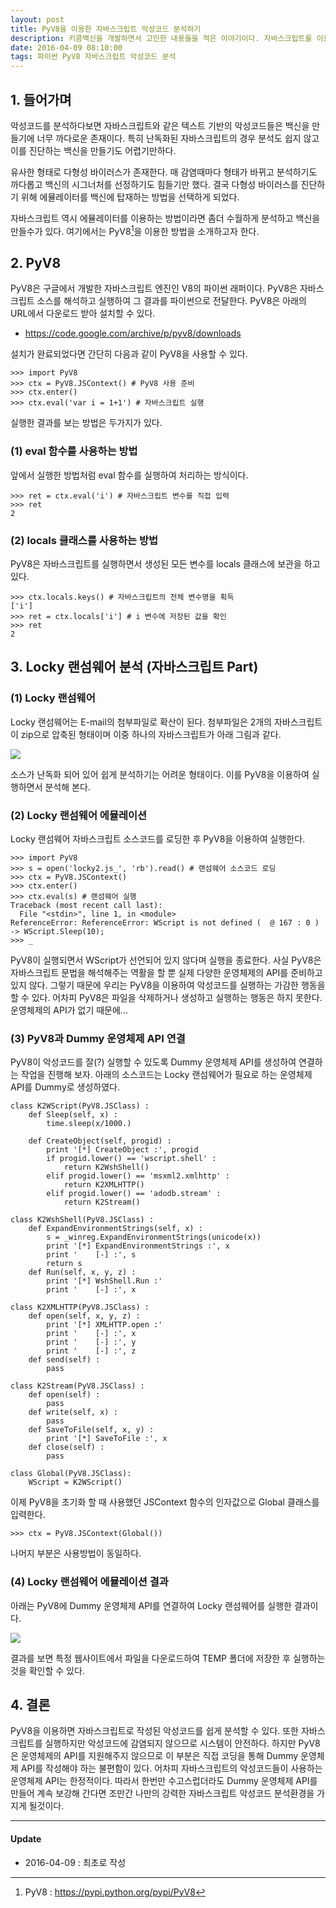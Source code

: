 ```yaml
---
layout: post
title: PyV8을 이용한 자바스크립트 악성코드 분석하기
description: 키콤백신을 개발하면서 고민한 내용들을 적은 이야기이다. 자바스크립트를 이용한 악성코드는 난독화등으로 인해 분석하기도 힘들고 진단용 백신을 만들기도 어렵다. 여기에서는 간단하게 PyV8을 이용한 방법을 소개한다.
date: 2016-04-09 08:10:00 
tags: 파이썬 PyV8 자바스크립트 악성코드 분석
---
```



## 1. 들어가며

악성코드를 분석하다보면 자바스크립트와 같은 텍스트 기반의 악성코드들은 백신을 만들기에 너무 까다로운 존재이다. 특히 난독화된 자바스크립트의 경우 분석도 쉽지 않고 이를 진단하는 백신을 만들기도 어렵기만하다. 

유사한 형태로 다형성 바이러스가 존재한다. 매 감염때마다 형태가 바뀌고 분석하기도 까다롭고 백신의 시그너처를 선정하기도 힘들기만 했다. 결국 다형성 바이러스를 진단하기 위해 에뮬레이터를 백신에 탑재하는 방법을 선택하게 되었다.

자바스크립트 역시 에뮬레이터를 이용하는 방법이라면 좀더 수월하게 분석하고 백신을 만들수가 있다. 여기에서는 PyV8[^1]을 이용한 방법을 소개하고자 한다. 

## 2. PyV8

PyV8은 구글에서 개발한 자바스크립트 엔진인 V8의 파이썬 래퍼이다. PyV8은 자바스크립트 소스를 해석하고 실행하여 그 결과를 파이썬으로 전달한다. PyV8은 아래의 URL에서 다운로드 받아 설치할 수 있다.

* https://code.google.com/archive/p/pyv8/downloads

설치가 완료되었다면 간단히 다음과 같이 PyV8을 사용할 수 있다.

```
>>> import PyV8
>>> ctx = PyV8.JSContext() # PyV8 사용 준비
>>> ctx.enter()
>>> ctx.eval('var i = 1+1') # 자바스크립트 실행
```

실행한 결과를 보는 방법은 두가지가 있다.

### (1) eval 함수를 사용하는 방법

앞에서 실행한 방법처럼 eval 함수를 실행하여 처리하는 방식이다.

```
>>> ret = ctx.eval('i') # 자바스크립트 변수를 직접 입력
>>> ret
2
```

### (2) locals 클래스를 사용하는 방법

PyV8은 자바스크립트를 실행하면서 생성된 모든 변수를 locals 클래스에 보관을 하고 있다. 

```
>>> ctx.locals.keys() # 자바스크립트의 전체 변수명을 획득 
['i']
>>> ret = ctx.locals['i'] # i 변수에 저장된 값을 확인
>>> ret
2
```


## 3. Locky 랜섬웨어 분석 (자바스크립트 Part)

### (1) Locky 랜섬웨어

Locky 랜섬웨어는 E-mail의 첨부파일로 확산이 된다. 첨부파일은  2개의 자바스크립트이 zip으로 압축된 형태이며 이중 하나의 자바스크립트가 아래 그림과 같다.

![](/images/2016/pyv8/locky.png) 

소스가 난독화 되어 있어 쉽게 분석하기는 어려운 형태이다. 이를 PyV8을 이용하여 실행하면서 분석해 본다.

### (2) Locky 랜섬웨어 에뮬레이션

Locky 랜섬웨어 자바스크립트 소스코드를 로딩한 후 PyV8을 이용하여 실행한다. 

```
>>> import PyV8
>>> s = open('locky2.js_', 'rb').read() # 랜섬웨어 소스코드 로딩
>>> ctx = PyV8.JSContext()
>>> ctx.enter()
>>> ctx.eval(s) # 랜섬웨어 실행
Traceback (most recent call last):
  File "<stdin>", line 1, in <module>
ReferenceError: ReferenceError: WScript is not defined (  @ 167 : 0 )
-> WScript.Sleep(10);
>>> _
```

PyV8이 실행되면서 WScript가 선언되어 있지 않다며 실행을 종료한다. 사실 PyV8은 자바스크립트 문법을 해석해주는 역활을 할 뿐 실제 다양한 운영체제의 API를 준비하고 있지 않다. 그렇기 때문에 우리는 PyV8을 이용하여 악성코드를 실행하는 가감한 행동을 할 수 있다. 어차피 PyV8은 파일을 삭제하거나 생성하고 실행하는 행동은 하지 못한다. 운영체제의 API가 없기 때문에... 

### (3) PyV8과 Dummy 운영체제 API 연결

PyV8이 악성코드를 잘(?) 실행할 수 있도록 Dummy 운영체제 API를 생성하여 연결하는 작업을 진행해 보자. 아래의 소스코드는 Locky 랜섬웨어가 필요로 하는 운영체제 API를 Dummy로 생성하였다.

```
class K2WScript(PyV8.JSClass) :
    def Sleep(self, x) :
        time.sleep(x/1000.)
        
    def CreateObject(self, progid) :
        print '[*] CreateObject :', progid
        if progid.lower() == 'wscript.shell' :
            return K2WshShell()
        elif progid.lower() == 'msxml2.xmlhttp' :
            return K2XMLHTTP()
        elif progid.lower() == 'adodb.stream' :
            return K2Stream()
            
class K2WshShell(PyV8.JSClass) : 
    def ExpandEnvironmentStrings(self, x) :
        s = _winreg.ExpandEnvironmentStrings(unicode(x))
        print '[*] ExpandEnvironmentStrings :', x
        print '    [-] :', s
        return s
    def Run(self, x, y, z) :
        print '[*] WshShell.Run :'
        print '    [-] :', x  
        
class K2XMLHTTP(PyV8.JSClass) : 
    def open(self, x, y, z) :
        print '[*] XMLHTTP.open :'
        print '    [-] :', x  
        print '    [-] :', y  
        print '    [-] :', z
    def send(self) :
        pass
        
class K2Stream(PyV8.JSClass) :
    def open(self) :
        pass
    def write(self, x) :
        pass
    def SaveToFile(self, x, y) :
        print '[*] SaveToFile :', x
    def close(self) :
        pass
        
class Global(PyV8.JSClass):
    WScript = K2WScript()
```

이제 PyV8을 초기화 할 때 사용했던 JSContext 함수의 인자값으로 Global 클래스를 입력한다.

```
>>> ctx = PyV8.JSContext(Global())
```

나머지 부분은 사용방법이 동일하다.

### (4) Locky 랜섬웨어 에뮬레이션 결과

아래는 PyV8에 Dummy 운영체제 API를 연결하여 Locky 랜섬웨어를 실행한 결과이다.

![](/images/2016/pyv8/locky_run.png) 

결과를 보면 특정 웹사이트에서 파일을 다운로드하여 TEMP 폴더에 저장한 후 실행하는 것을 확인할 수 있다.


## 4. 결론

PyV8을 이용하면 자바스크립트로 작성된 악성코드를 쉽게 분석할 수 있다. 또한 자바스크립트를 실행하지만 악성코드에 감염되지 않으므로 시스템이 안전하다. 하지만 PyV8은 운영체제의 API를 지원해주지 않으므로 이 부분은 직접 코딩을 통해 Dummy 운영체제 API를 작성해야 하는 불편함이 있다. 어차피 자바스크립트의 악성코드들이 사용하는 운영체제 API는 한정적이다. 따라서 한번만 수고스럽더라도 Dummy 운영체제 API를 만들어 계속 보강해 간다면 조만간 나만의 강력한 자바스크립트 악성코드 분석환경을 가지게 될것이다.

***

#### Update

- 2016-04-09 : 최초로 작성


[^1]: PyV8 : https://pypi.python.org/pypi/PyV8

